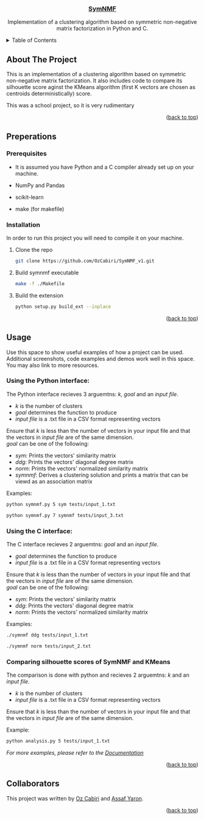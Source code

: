 <a id="readme-top"></a>

<br/>
<div align="center">
<h3 align="center"><a href="https://github.com/OzCabiri/SymNMF_v1">SymNMF</a></h3>
  <p align="center">
    Implementation of a clustering algorithm based on symmetric non-negative matrix factorization in Python and C.
  </p>
</div>


<details>
  <summary>Table of Contents</summary>
  <ol>
    <li>
      <a href="#about-the-project">About</a>
    </li>
    <li>
      <a href="#preperations">Preperations</a>
      <ul>
        <li><a href="#prerequisites">Prerequisites</a></li>
        <li><a href="#installation">Installation</a></li>
      </ul>
    </li>
    <li><a href="#usage">Usage</a></li>
    <li><a href="#collaborators">Collaborators</a></li>
  </ol>
</details>


## About The Project
This is an implementation of a clustering algorithm based on symmetric non-negative matrix factorization.
It also includes code to compare its silhouette score aginst the KMeans algorithm (first K vectors are chosen as centroids deterministically) score.

This was a school project, so it is very rudimentary
<p align="right">(<a href="#readme-top">back to top</a>)</p>

## Preperations

### Prerequisites

* It is assumed you have Python and a C compiler already set up on your machine.

* NumPy and Pandas

* scikit-learn

* make (for makefile)


### Installation
In order to run this project you will need to compile it on your machine.

1. Clone the repo
   ```sh
   git clone https://github.com/OzCabiri/SymNMF_v1.git
   ```
2. Build symnmf executable
   ```sh
   make -f ./Makefile
   ```
3. Build the extension
   ```sh
   python setup.py build_ext --inplace
   ```

<p align="right">(<a href="#readme-top">back to top</a>)</p>


## Usage

Use this space to show useful examples of how a project can be used. Additional screenshots, code examples and demos work well in this space. You may also link to more resources.

### Using the Python interface:
The Python interface recieves 3 arguemtns: _k_, _goal_ and an _input file_.
* _k_ is the number of clusters
* _goal_ determines the function to produce
* _input file_ is a .txt file in a CSV format representing vectors

Ensure that _k_ is less than the number of vectors in your input file and that the vectors in _input file_ are of the same dimension.<br/>
_goal_ can be one of the following:
* _sym_: Prints the vectors' similarity matrix
* _ddg_: Prints the vectors' diagonal degree matrix
* _norm_: Prints the vectors' normalized similarity matrix
* _symnmf_: Derives a clustering solution and prints a matrix that can be viewd as an association matrix

Examples:
```sh
python symnmf.py 5 sym tests/input_1.txt
```
```sh
python symnmf.py 7 symnmf tests/input_3.txt
```
### Using the C interface:
The C interface recieves 2 arguemtns: _goal_ and an _input file_.
* _goal_ determines the function to produce
* _input file_ is a .txt file in a CSV format representing vectors

Ensure that _k_ is less than the number of vectors in your input file and that the vectors in _input file_ are of the same dimension.<br/>
_goal_ can be one of the following:
* _sym_: Prints the vectors' similarity matrix
* _ddg_: Prints the vectors' diagonal degree matrix
* _norm_: Prints the vectors' normalized similarity matrix

Examples:
```sh
./symnmf ddg tests/input_1.txt
```
```sh
./symnmf norm tests/input_2.txt
```

### Comparing silhouette scores of SymNMF and KMeans
The comparison is done with python and recieves 2 arguemtns: _k_ and an _input file_.
* _k_ is the number of clusters
* _input file_ is a .txt file in a CSV format representing vectors

Ensure that _k_ is less than the number of vectors in your input file and that the vectors in _input file_ are of the same dimension.<br/>

Example:
```sh
python analysis.py 5 tests/input_1.txt
```

_For more examples, please refer to the [Documentation](https://github.com/assafyaron/symNMF/blob/main/tests/test_readme.txt)_

<p align="right">(<a href="#readme-top">back to top</a>)</p>


## Collaborators

This project was written by [Oz Cabiri](https://github.com/OzCabiri) and [Assaf Yaron](https://github.com/assafyaron).<br/>
<p align="right">(<a href="#readme-top">back to top</a>)</p>
